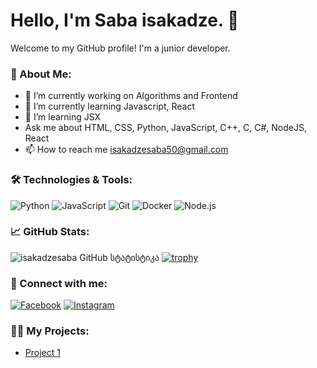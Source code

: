 # Hello, I'm Saba isakadze. 👋

Welcome to my GitHub profile! I'm a junior developer.

### 🚀 About Me:
- 🔭 I’m currently working on Algorithms and Frontend
- 🌱 I’m currently learning Javascript, React
- 🌱 I’m learning JSX
- Ask me about HTML, CSS, Python, JavaScript, C++, C, C#, NodeJS, React
- 📫 How to reach me isakadzesaba50@gmail.com

### 🛠️ Technologies & Tools:
![Python](https://img.shields.io/badge/Python-3776AB?style=flat&logo=python&logoColor=white)
![JavaScript](https://img.shields.io/badge/JavaScript-F7DF1E?style=flat&logo=javascript&logoColor=black)
![Git](https://img.shields.io/badge/Git-F05032?style=flat&logo=git&logoColor=white)
![Docker](https://img.shields.io/badge/Docker-2496ED?style=flat&logo=docker&logoColor=white)
![Node.js](https://img.shields.io/badge/Node.js-339933?style=flat&logo=node.js&logoColor=white)

### 📈 GitHub Stats:
![isakadzesaba GitHub სტატისტიკა](https://github-readme-stats.vercel.app/api?username=isakadzesaba&show_icons=true&theme=radical)
[![trophy](https://github-profile-trophy.vercel.app/?username=isakadzesaba&theme=onedark)](https://github.com/ryo-ma/github-profile-trophy)

### 🔗 Connect with me:
[![Facebook](https://img.shields.io/badge/Facebook-1877F2?style=flat&logo=facebook&logoColor=white)](https://www.facebook.com/profile.php?id=100093239328982)
[![Instagram](https://img.shields.io/badge/Instagram-E4405F?style=flat&logo=instagram&logoColor=white)](https://www.instagram.com/isakadzesaba/)

### 🧑‍💻 My Projects:
- [Project 1](https://github.com/isakadzesaba/Weather-App)
